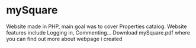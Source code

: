 # mySquare
Website made in PHP, main goal was to cover Properties catalog. Website features include Logging in, Commenting...  Download mySquare.pdf where you can find out more about webpage i created
